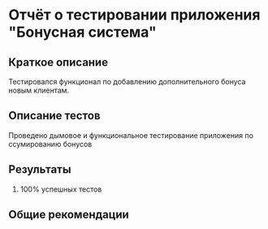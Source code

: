 # Отчёт о тестировании приложения "Бонусная система"

## Краткое описание
Тестировался функционал по добавлению дополнительного бонуса новым клиентам.


## Описание тестов

Проведено дымовое и функциональное тестирование приложения по ссумированию бонусов



## Результаты

1. 100% успешных тестов


## Общие рекомендации

